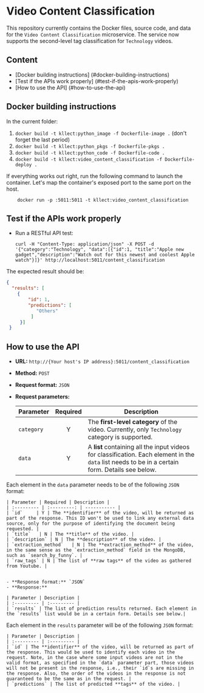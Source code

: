 # Video Content Classification


This repository currently contains the Docker files, source code, and data for the `Video Content Classification` microservice. The service now supports the second-level tag classification for `Technology` videos.


## Content
* [Docker building instructions] (#docker-building-instructions)
* [Test if the APIs work properly] (#test-if-the-apis-work-properly)
* [How to use the API] (#how-to-use-the-api)


## Docker building instructions

In the current folder:

1. `docker build -t kllect:python_image -f Dockerfile-image .` (don't forget the last period)
2. `docker build -t kllect:python_pkgs -f Dockerfile-pkgs .`
3. `docker build -t kllect:python_code -f Dockerfile-code .`
4. `docker build -t kllect:video_content_classification -f Dockerfile-deploy .`



If everything works out right, run the following command to launch the container. Let's map the container's exposed port to the same port on the host.

        docker run -p :5011:5011 -t kllect:video_content_classification



## Test if the APIs work properly
* Run a RESTful API test:
  
   ```
   curl -H "Content-Type: application/json" -X POST -d '{"category":"Technology", "data":[{"id":1, "title":"Apple new gadget","description":"Watch out for this newest and coolest Apple watch"}]}' http://localhost:5011/content_classification
   ```

The expected result should be:
   ```json
   {
     "results": [
       {
           "id": 1, 
           "predictions": [
              "Others"
            ]
    	}]
    }
   ```


## How to use the API
  - **URL:** `http://{Your host's IP address}:5011/content_classification`
  - **Method:** `POST`
  - **Request format:** `JSON`
  - **Request parameters:**

    | Parameter | Required | Description |
    | :--------- | :---------: | ----------- |
    | `category`     | Y | The **first-level category** of the video. Currently, only `Technology` category is supported. |
    | `data`   | Y | A **list** containing all the input videos for classification. Each element in the `data` list needs to be in a certain form. Details see below.|


  Each element in the `data` parameter needs to be of the following `JSON` format:

    | Parameter | Required | Description |
    | :--------- | :---------: | ----------- |
    | `id`     | Y | The **identifier** of the video, will be returned as part of the response. This ID won't be used to link any external data source, only for the purpose of identifying the document being requested. |
    | `title`   | N | The **title** of the video. |
    | `description` | N | The **description** of the video. |
    | `extraction_method`   | N | The **extraction_method** of the video, in the same sense as the `extraction_method` field in the MongoDB, such as `search_by_funny`. |
    | `raw_tags` | N | The list of **raw tags** of the video as gathered from Youtube. |

    
    - **Response format:** `JSON`
    - **Response:**
    
    | Parameter | Description |
    | :--------- | :--------- |
    | `results` | The list of prediction results returned. Each element in the `results` list would be in a certain form. Details see below.|


  Each element in the `results` parameter will be of the following `JSON` format:

    | Parameter | Description |
    | :--------- | :--------- |
    | `id` | The **identifier** of the video, will be returned as part of the response. This would be used to identify each video in the request. Note, in the case where some input videos are not in the valid format, as specified in the `data` parameter part, those videos will not be present in the response, i.e., their `id`s are missing in the response. Also, the order of the videos in the response is not guaranteed to be the same as in the request. |
    | `predictions` | The list of predicted **tags** of the video. |

